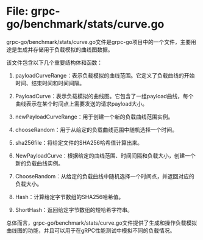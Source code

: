 # File: grpc-go/benchmark/stats/curve.go

grpc-go/benchmark/stats/curve.go文件是grpc-go项目中的一个文件，主要用途是生成并存储用于负载模拟的曲线图数据。

该文件包含以下几个重要结构体和函数：

1. payloadCurveRange：表示负载模拟的曲线范围。它定义了负载曲线的开始时间、结束时间和时间间隔。

2. PayloadCurve：表示负载模拟的曲线图。它包含了一组payload曲线，每个曲线表示在某个时间点上需要发送的请求payload大小。

3. newPayloadCurveRange：用于创建一个新的负载曲线范围实例。

4. chooseRandom：用于从给定的负载曲线范围中随机选择一个时间。

5. sha256file：将给定文件的SHA256哈希值计算出来。

6. NewPayloadCurve：根据给定的曲线范围、时间间隔和负载大小，创建一个新的负载曲线实例。

7. ChooseRandom：从给定的负载曲线中随机选择一个时间点，并返回对应的负载大小。

8. Hash：计算给定字节数组的SHA256哈希值。

9. ShortHash：返回给定字节数组的短哈希字符串。

总体而言，grpc-go/benchmark/stats/curve.go文件提供了生成和操作负载模拟曲线图的功能，并且可以用于在gRPC性能测试中模拟不同的负载情况。


